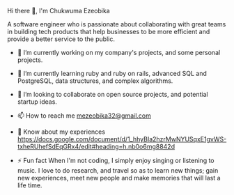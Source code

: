 Hi there 👋, I'm Chukwuma Ezeobika

A software engineer who is passionate about collaborating with great teams in building tech products that help businesses to be more efficient and provide a better service to the public.

- 🔭 I’m currently working on my company's projects, and some personal projects.

- 🌱 I’m currently learning ruby and ruby on rails, advanced SQL and PostgreSQL, data structures, and complex algorithms.

- 👯 I’m looking to collaborate on open source projects, and potential startup ideas.

- 📫 How to reach me mezeobika32@gmail.com

- 📄 Know about my experiences https://docs.google.com/document/d/1_hhyBIa2hzrMwNYUSqxE1gvWS-txheRUhefSdEqGRx4/edit#heading=h.nb0o6mg8842d

- ⚡ Fun fact When I'm not coding, I simply enjoy singing or listening to music. I love to do research, and travel so as to learn new things; gain new experiences, meet new people and make memories that will last a life time.
